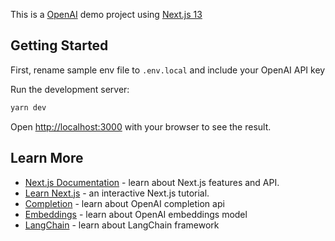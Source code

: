 This is a [OpenAI](https://platform.openai.com/overview) demo project using [Next.js 13](https://nextjs.org/docs)

## Getting Started

First, rename sample env file to `.env.local` and include your OpenAI API key

Run the development server:

```bash
yarn dev
```

Open [http://localhost:3000](http://localhost:3000) with your browser to see the result.

## Learn More

- [Next.js Documentation](https://nextjs.org/docs) - learn about Next.js features and API.
- [Learn Next.js](https://nextjs.org/learn) - an interactive Next.js tutorial.
- [Completion](https://platform.openai.com/docs/guides/chat) - learn about OpenAI completion api
- [Embeddings](https://platform.openai.com/docs/guides/embeddings) - learn about OpenAI embeddings model
- [LangChain](https://js.langchain.com/docs/) - learn about LangChain framework
